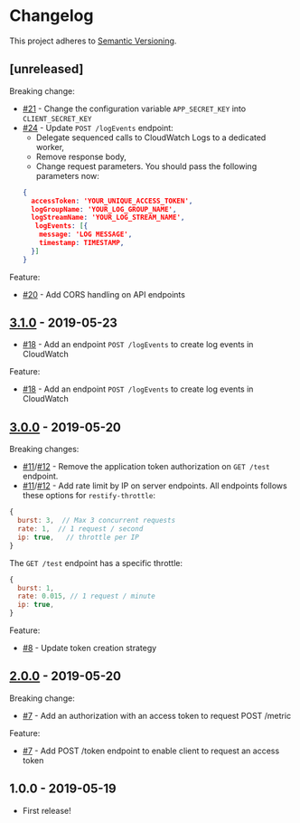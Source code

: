 # Changelog

This project adheres to [Semantic Versioning](http://semver.org/).

## [unreleased]

Breaking change:
- [#21](https://github.com/KissKissBankBank/cloudwatch-postman/pull/21) - Change
  the configuration variable `APP_SECRET_KEY` into `CLIENT_SECRET_KEY`
- [#24](https://github.com/KissKissBankBank/cloudwatch-postman/pull/24) - Update
  `POST /logEvents` endpoint:
  - Delegate sequenced calls to CloudWatch Logs to a dedicated worker,
  - Remove response body,
  - Change request parameters. You should pass the following parameters now:
  ```json
  {
    accessToken: 'YOUR_UNIQUE_ACCESS_TOKEN',
    logGroupName: 'YOUR_LOG_GROUP_NAME',
    logStreamName: 'YOUR_LOG_STREAM_NAME',
     logEvents: [{
      message: 'LOG MESSAGE',
      timestamp: TIMESTAMP,
    }]
  }
  ```

Feature:
- [#20](https://github.com/KissKissBankBank/cloudwatch-postman/pull/20) - Add
  CORS handling on API endpoints


## [3.1.0](https://github.com/KissKissBankBank/cloudwatch-postman/compare/v3.0.0...v3.1.0) - 2019-05-23

- [#18](https://github.com/KissKissBankBank/cloudwatch-postman/pull/18) - Add an endpoint `POST /logEvents` to create log events in CloudWatch

Feature:
- [#18](https://github.com/KissKissBankBank/cloudwatch-postman/pull/18) - Add an endpoint `POST /logEvents` to create log events in CloudWatch

## [3.0.0](https://github.com/KissKissBankBank/cloudwatch-postman/compare/v2.0.0...v3.0.0) - 2019-05-20

Breaking changes:
- [#11](https://github.com/KissKissBankBank/cloudwatch-postman/pull/11)/[#12](https://github.com/KissKissBankBank/cloudwatch-postman/pull/12) - Remove the application token authorization on `GET /test` endpoint.
- [#11](https://github.com/KissKissBankBank/cloudwatch-postman/pull/11)/[#12](https://github.com/KissKissBankBank/cloudwatch-postman/pull/12) - Add rate limit by IP on server endpoints. All endpoints follows these options for `restify-throttle`:
```js
{
  burst: 3,  // Max 3 concurrent requests
  rate: 1,  // 1 request / second
  ip: true,   // throttle per IP
}
```

The `GET /test` endpoint has a specific throttle:
```js
{
  burst: 1,
  rate: 0.015, // 1 request / minute
  ip: true,
}
```

Feature:
- [#8](https://github.com/KissKissBankBank/cloudwatch-postman/pull/8) - Update token creation strategy

## [2.0.0](https://github.com/KissKissBankBank/cloudwatch-postman/compare/v1.0.0...v2.0.0) - 2019-05-20

Breaking change:
- [#7](https://github.com/KissKissBankBank/cloudwatch-postman/pull/7) - Add an authorization with an access token to request POST /metric

Feature:
- [#7](https://github.com/KissKissBankBank/cloudwatch-postman/pull/7) - Add POST /token endpoint to enable client to request an access token

## 1.0.0 - 2019-05-19

- First release!
